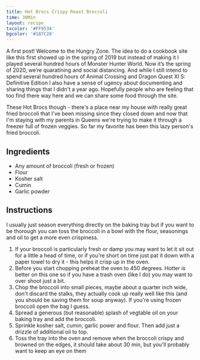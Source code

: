 ```yaml
---
title: Hot Brocs Crispy Roast Broccoli
time: 30Min
layout: recipe
txcolor: '#FF9534'
bgcolor: '#187C28'
---
```

A first post! Welcome to the Hungry Zone. The idea to do a cookbook site like this first showed up in the spring of 2019 but instead of making it I played several hundred hours of Monster Hunter World. Now it’s the spring of 2020, we’re quaratining and social distancing. And while I still intend to spend several hundred hours of Animal Crossing and Dragon Quest XI S: Definitive Edition I also have a sense of ugency about documenting and sharing things that I didn't a year ago. Hopefully people who are feeling that too find there way here and we can share some food through the site.

These Hot Brocs though - there's a place near my house with really great fried broccoli that I've been missing since they closed down and now that I'm staying with my parents in Queens we're trying to make it through a freezer full of frozen veggies. So far my favorite has been this lazy person's fried broccoli.

## Ingredients
- Any amount of broccoli (fresh or frozen)
- Flour
- Kosher salt
- Cumin
- Garlic powder

## Instructions 
I usually just season everything directly on the baking tray but if you want to be thorough you can toss the broccoli in a bowl with the flour, seasonings and oil to get a more even crispiness.

1. If your broccoli is particularly fresh or damp you may want to let it sit out for a little a head of time, or if you're short on time just pat it down with a paper towel to dry it - this helps it crisp up in the oven.
2. Before you start chopping preheat the oven to 450 degrees. Hotter is better on this one so if you have a trash oven (like I do) you may want to over shoot just a bit.
3. Chop the broccoli into small pieces, maybe about a quarter inch wide, don't discard the stalks, they actually cook up really well like this (and you should be saving them for soup anyway). If you're using frozen broccoli open the bag I guess.
4. Spread a generous (but reasonable) splash of vegtable oil on your baking tray and add the broccoli.
5. Sprinkle kosher salt, cumin, garlic power and flour. Then add just a drizzle of additional oil to top.
6. Toss the tray into the oven and remove when the broccoli crispy and browned on the edges, it should take about 30 min, but you'll probably want to keep an eye on them